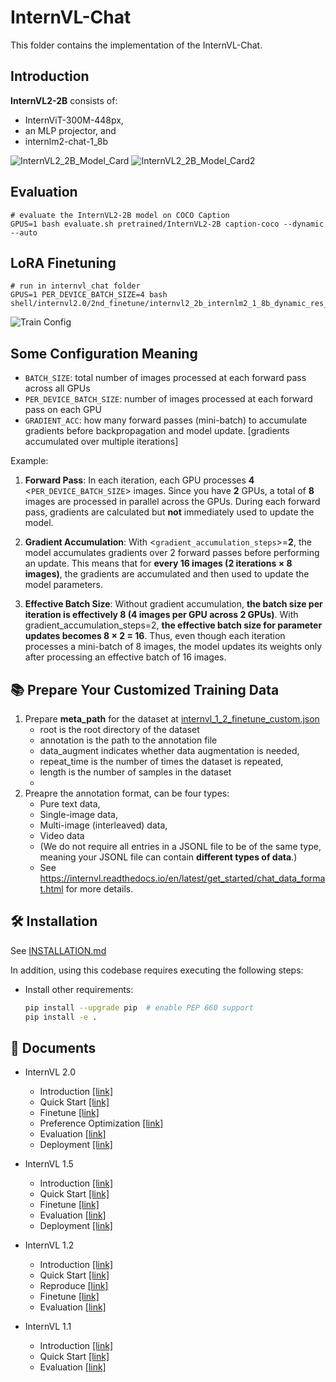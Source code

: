# InternVL-Chat

This folder contains the implementation of the InternVL-Chat.


## Introduction
**InternVL2-2B** consists of:
- InternViT-300M-448px, 
- an MLP projector, and 
- internlm2-chat-1_8b


![InternVL2_2B_Model_Card](assets/model_card.png)
![InternVL2_2B_Model_Card2](assets/model_card2.png)

## Evaluation 
```aiignore
# evaluate the InternVL2-2B model on COCO Caption
GPUS=1 bash evaluate.sh pretrained/InternVL2-2B caption-coco --dynamic --auto
```

## LoRA Finetuning
```aiignore
# run in internvl_chat folder
GPUS=1 PER_DEVICE_BATCH_SIZE=4 bash shell/internvl2.0/2nd_finetune/internvl2_2b_internlm2_1_8b_dynamic_res_2nd_finetune_lora_coco.sh
```
![Train Config](assets/internvl2_2b_internlm2_1_8b_dynamic_res_2nd_finetune_lora_coco.png)

## Some Configuration Meaning
- `BATCH_SIZE`: total number of images processed at each forward pass across all GPUs
- `PER_DEVICE_BATCH_SIZE`: number of images processed at each forward pass on each GPU
- `GRADIENT_ACC`: how many forward passes (mini-batch) to accumulate gradients before backpropagation and model update. [gradients accumulated over multiple iterations]

Example: 
1. **Forward Pass**:
In each iteration, each GPU processes **4** <`PER_DEVICE_BATCH_SIZE`> images.
Since you have **2** GPUs, a total of **8** images are processed in parallel across the GPUs.
During each forward pass, gradients are calculated but **not** immediately used to update the model.

2. **Gradient Accumulation**:
With <`gradient_accumulation_steps`>=**2**, the model accumulates gradients over 2 forward passes before performing an update.
This means that for **every 16 images (2 iterations × 8 images)**, the gradients are accumulated and then used to update the model parameters.

3. **Effective Batch Size**:
Without gradient accumulation, **the batch size per iteration is effectively 8 (4 images per GPU across 2 GPUs)**.
With gradient_accumulation_steps=2, **the effective batch size for parameter updates becomes 8 × 2 = 16**.
Thus, even though each iteration processes a mini-batch of 8 images, the model updates its weights only after processing an effective batch of 16 images.

## 📚 Prepare Your Customized Training Data
1. Prepare **meta_path** for the dataset at [internvl_1_2_finetune_custom.json](shell/data/internvl_1_2_finetune_custom.json)
   - root is the root directory of the dataset
   - annotation is the path to the annotation file
   - data_augment indicates whether data augmentation is needed, 
   - repeat_time is the number of times the dataset is repeated, 
   - length is the number of samples in the dataset
   - 
2. Preapre the annotation format, can be four types:
   - Pure text data, 
   - Single-image data, 
   - Multi-image (interleaved) data, 
   - Video data
   - (We do not require all entries in a JSONL file to be of the same type, meaning your JSONL file can contain **different types of data**.)
   - See https://internvl.readthedocs.io/en/latest/get_started/chat_data_format.html for more details.


## 🛠️ Installation

See [INSTALLATION.md](../INSTALLATION.md)

In addition, using this codebase requires executing the following steps:

- Install other requirements:

  ```bash
  pip install --upgrade pip  # enable PEP 660 support
  pip install -e .
  ```

## 📖 Documents

- InternVL 2.0

  - Introduction [\[link\]](https://internvl.readthedocs.io/en/latest/internvl2.0/introduction.html)
  - Quick Start [\[link\]](https://internvl.readthedocs.io/en/latest/internvl2.0/quick_start.html)
  - Finetune [\[link\]](https://internvl.readthedocs.io/en/latest/internvl2.0/finetune.html)
  - Preference Optimization [\[link\]](https://internvl.readthedocs.io/en/latest/internvl2.0/preference_optimization.html)
  - Evaluation [\[link\]](https://internvl.readthedocs.io/en/latest/internvl2.0/evaluation.html)
  - Deployment [\[link\]](https://internvl.readthedocs.io/en/latest/internvl2.0/deployment.html)

- InternVL 1.5

  - Introduction [\[link\]](https://internvl.readthedocs.io/en/latest/internvl1.5/introduction.html)
  - Quick Start [\[link\]](https://internvl.readthedocs.io/en/latest/internvl1.5/quick_start.html)
  - Finetune [\[link\]](https://internvl.readthedocs.io/en/latest/internvl1.5/finetune.html)
  - Evaluation [\[link\]](https://internvl.readthedocs.io/en/latest/internvl1.5/evaluation.html)
  - Deployment [\[link\]](https://internvl.readthedocs.io/en/latest/internvl1.5/deployment.html)

- InternVL 1.2

  - Introduction [\[link\]](https://internvl.readthedocs.io/en/latest/internvl1.2/introduction.html)
  - Quick Start [\[link\]](https://internvl.readthedocs.io/en/latest/internvl1.2/quick_start.html)
  - Reproduce [\[link\]](https://internvl.readthedocs.io/en/latest/internvl1.2/reproduce.html)
  - Finetune [\[link\]](https://internvl.readthedocs.io/en/latest/internvl1.2/finetune.html)
  - Evaluation [\[link\]](https://internvl.readthedocs.io/en/latest/internvl1.2/evaluation.html)

- InternVL 1.1

  - Introduction [\[link\]](https://internvl.readthedocs.io/en/latest/internvl1.1/introduction.html)
  - Quick Start [\[link\]](https://internvl.readthedocs.io/en/latest/internvl1.1/quick_start.html)
  - Evaluation [\[link\]](https://internvl.readthedocs.io/en/latest/internvl1.1/evaluation.html)

